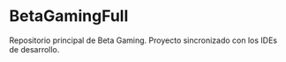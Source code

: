 # BetaGamingFull
Repositorio principal de Beta Gaming. 
Proyecto sincronizado con los IDEs de desarrollo.
